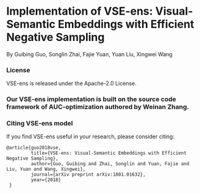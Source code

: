 # Implementation of VSE-ens: Visual-Semantic Embeddings with Efficient Negative Sampling

By Guibing Guo, Songlin Zhai, Fajie Yuan, Yuan Liu, Xingwei Wang

### License

VSE-ens is released under the Apache-2.0 License.

### Our VSE-ens implementation is built on the source code framework of AUC-optimization authored by Weinan Zhang.

### Citing VSE-ens model

If you find VSE-ens useful in your research, please consider citing:

    @article{guo2018vse,
             title={VSE-ens: Visual-Semantic Embeddings with Efficient Negative Sampling},
             author={Guo, Guibing and Zhai, Songlin and Yuan, Fajie and Liu, Yuan and Wang, Xingwei},
             journal={arXiv preprint arXiv:1801.01632},
             year={2018}
     }

